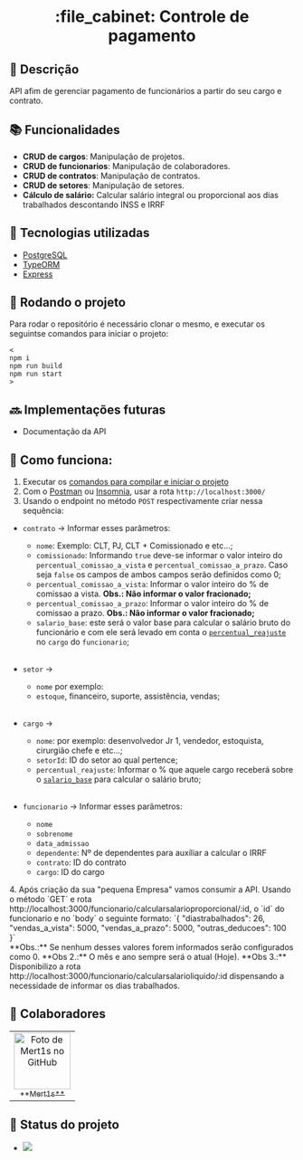 <h1 align="center">:file_cabinet: Controle de pagamento</h1>

## :memo: Descrição
API afim de gerenciar pagamento de funcionários a partir do seu cargo e contrato.

## :books: Funcionalidades
* **CRUD de cargos**: Manipulação de projetos.
* **CRUD de funcionarios**: Manipulação de colaboradores.
* **CRUD de contratos**: Manipulação de contratos.
* **CRUD de setores**: Manipulação de setores.
* **Cálculo de salário:** Calcular salário integral ou proporcional aos dias trabalhados descontando INSS e IRRF

## :wrench: Tecnologias utilizadas
* [PostgreSQL](https://www.postgresql.org/)
* [TypeORM](https://github.com/generalpiston/typeorm-encrypted)
* [Express](https://expressjs.com/)

## :rocket: <span id="rodando_o_projeto">Rodando o projeto</span>
Para rodar o repositório é necessário clonar o mesmo, e executar os seguintse comandos para iniciar o projeto:
```
<
npm i
npm run build
npm run start
>
```

<!-- ## :warning: Avisos
### Recomendável ter um arquivo .env na raiz do projeto com os seguintes campos:
* Aviso 1
* Aviso 2
 -->
## :soon: Implementações futuras
<!-- * CRUD de venda (controlar vendas de funcionarios comissionados)
* CRUD de venda_pagamento (controlar comissoões)
* CRUD de ponto_funcionario (controlar dias trabalhados) -->
* Documentação da API


## :runner: Como funciona:
1. Executar os <a href="#rodando_o_projeto">comandos para compilar e iniciar o projeto</a>
2. Com o [Postman](https://www.postman.com/) ou [Insomnia](https://insomnia.rest/download), usar a rota `http://localhost:3000/`
3. <span id="etapa_3">Usando o endpoint no método `POST` respectivamente criar nessa sequência:
  * `contrato` -> Informar esses parâmetros:
      * `nome`: Exemplo: CLT, PJ, CLT + Comissionado e etc...;
      * `comissionado`: Informando `true` deve-se informar o valor inteiro do `percentual_comissao_a_vista` e `percentual_comissao_a_prazo`. Caso seja `false` os campos de ambos campos serão definidos como 0;
      * `percentual_comissao_a_vista`: Informar o valor inteiro do % de comissao a vista. **Obs.: Não informar o valor fracionado;**
      * `percentual_comissao_a_prazo`: Informar o valor inteiro do % de comissao a prazo. **Obs.: Não informar o valor fracionado;**
      * `salario_base`: <span id="salario_base">este será o valor base para calcular o salário bruto do funcionário e com ele será levado em conta o [`percentual_reajuste`](#percentual_reajuste) no `cargo` do `funcionario`;</span>
      <br>

  * `setor` -> 
    * `nome` por exemplo: 
    * `estoque`, financeiro, suporte, assistência, vendas;
    <br>
    
  * `cargo` -> 
      * `nome`: por exemplo: desenvolvedor Jr 1, vendedor, estoquista, cirurgião chefe e etc...;
      * `setorId`: ID do setor ao qual pertence;
      * `percentual_reajuste`: <span id="percentual_reajuste">Informar o % que aquele cargo receberá sobre o [`salario_base`](#salario_base) para calcular o salário bruto;</span>

      <br>

  * `funcionario` -> Informar esses parâmetros:
      * `nome`
      * `sobrenome`
      * `data_admissao`
      * `dependente`: Nº de dependentes para auxíliar a calcular o IRRF
      * `contrato`: ID do contrato
      * `cargo`: ID do cargo 
</span>
4. Após criação da sua "pequena Empresa" vamos consumir a API. Usando o método `GET` e rota http://localhost:3000/funcionario/calcularsalarioproporcional/:id, o `id` do funcionario e no `body` o seguinte formato:
`{
    "diastrabalhados": 26,
    "vendas_a_vista": 5000,
    "vendas_a_prazo": 5000,
    "outras_deducoes": 100
}`
<br>
**Obs.:** Se nenhum desses valores forem informados serão configurados como 0.
**Obs 2.:** O mês e ano sempre será o atual (Hoje).
**Obs 3.:** Disponibilizo a rota http://localhost:3000/funcionario/calcularsalarioliquido/:id dispensando a necessidade de informar os dias trabalhados.


## :handshake: Colaboradores
<table>
  <tr>
    <td align="center">
      <a href="https://github.com/Mert1s">
        <img src="https://avatars.githubusercontent.com/u/70107407?v=4" width="100px;" alt="Foto de Mert1s no GitHub"/><br>
        <sub>
          **Mert1s**
        </sub>
      </a>
    </td>
  </tr>
</table>

## :dart: Status do projeto
* ![](https://us-central1-progress-markdown.cloudfunctions.net/progress/99)
